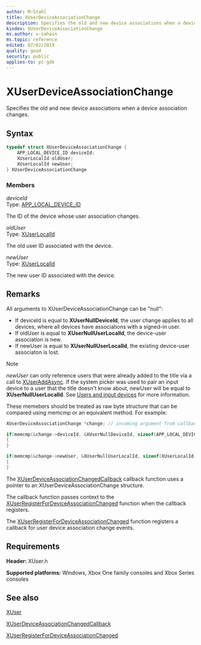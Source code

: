 ```yaml
---
author: M-Stahl
title: XUserDeviceAssociationChange
description: Specifies the old and new device associations when a device association changes.
kindex: XUserDeviceAssociationChange
ms.author: v-sahain
ms.topic: reference
edited: 07/02/2019
quality: good
security: public
applies-to: pc-gdk
---
```


# XUserDeviceAssociationChange  

Specifies the old and new device associations when a device association changes.  

## Syntax  
  
```cpp
typedef struct XUserDeviceAssociationChange {  
    APP_LOCAL_DEVICE_ID deviceId;  
    XUserLocalId oldUser;  
    XUserLocalId newUser;  
} XUserDeviceAssociationChange  
```
  
### Members  
  
*deviceId*  
Type: [APP_LOCAL_DEVICE_ID](app_local_device_id.md)  
  
The ID of the device whose user association changes.  
  
*oldUser*  
Type: [XUserLocalId](xuserlocalid.md)  
  
The old user ID associated with the device.  
  
*newUser*  
Type: [XUserLocalId](xuserlocalid.md)  
  
The new user ID associated with the device.  

## Remarks

All arguments to XUserDeviceAssociationChange can be "null":

- If deviceId is equal to **XUserNullDeviceId**, the user change applies to all devices, where all devices have associations with a signed-in user.
- If oldUser is equal to **XUserNullUserLocalId**, the device-user association is new.
- If newUser is equal to **XUserNullUserLocalId**, the existing device-user associaton is lost.
> [!NOTE]
> *newUser* can only reference users that were already added to the title via a call to [XUserAddAsync](../functions/xuseraddasync.md). If the system picker was used to pair an input device to a user that the title doesn't know about, newUser will be equal to **XUserNullUserLocalId**. See [Users and input devices](../../../../system/overviews/user/users-input-devices.md) for more information.

These memebers should be treated as raw byte structure that can be compared using memcmp or an equivalent method.  For example:

```cpp
XUserDeviceAssociationChange *change; // incoming argument from callback

if(memcmp(&change->deviceId, &XUserNullDeviceId, sizeof(APP_LOCAL_DEVICE_ID) == 0))
{
}

if(memcmp(&change->newUser, &XUserNullUserLocalId, sizeof(XUserLocalId) == 0))
{
}
```

The [XUserDeviceAssociationChangedCallback](../functions/xuserdeviceassociationchangedcallback.md) callback function uses a pointer to an XUserDeviceAssociationChange structure.

The callback function passes context to the [XUserRegisterForDeviceAssociationChanged](../functions/xuserregisterfordeviceassociationchanged.md) function when the callback registers.

The [XUserRegisterForDeviceAssociationChanged](../functions/xuserregisterfordeviceassociationchanged.md) function registers a callback for user device association change events.

## Requirements  
  
**Header:** XUser.h
  
**Supported platforms:** Windows, Xbox One family consoles and Xbox Series consoles  
  
## See also

[XUser](../xuser_members.md)
  
[XUserDeviceAssociationChangedCallback](../functions/xuserdeviceassociationchangedcallback.md)

[XUserRegisterForDeviceAssociationChanged](../functions/xuserregisterfordeviceassociationchanged.md)
